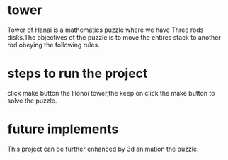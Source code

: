 # tower

Tower of Hanai is a mathematics puzzle where we have Three rods disks.The objectives of the puzzle is to move the entires stack to another rod obeying the following rules.
# steps to run the project
click make button the Honoi tower,the keep on click the make button to solve the puzzle.
# future implements
This project can be further enhanced by 3d animation the puzzle.



